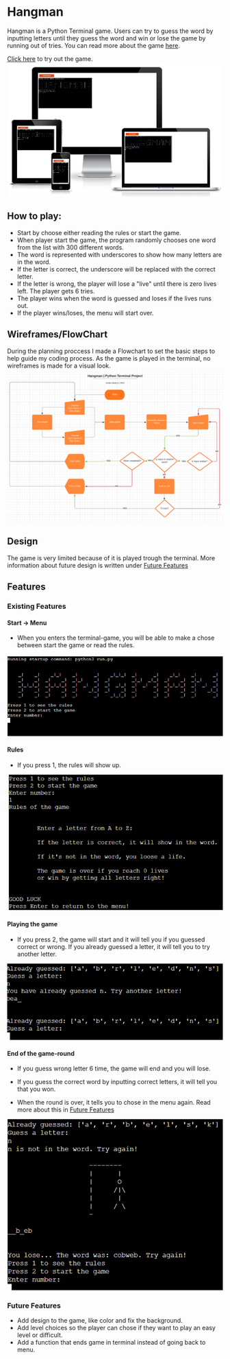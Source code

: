 # Hangman
Hangman is a Python Terminal game. Users can try to guess the word by inputting letters until they guess the word and win or lose the game by running out of tries. 
You can read more about the game <a href = "https://en.wikipedia.org/wiki/Hangman_(game)" target="_blank" rel="noopener">here</a>.

<a href = "https://nelas-hangman.herokuapp.com/" target="_blank" rel="noopener">Click here</a> to try out the game. 
![Hangman MockUp image](images/mockup.png)

## How to play:
* Start by choose either reading the rules or start the game.
* When player start the game, the program randomly chooses one word from the list with 300 different words.
* The word is represented with underscores to show how many letters are in the word.
* If the letter is correct, the underscore will be replaced with the correct letter.
* If the letter is wrong, the player will lose a "live" until there is zero lives left. The player gets 6 tries.
* The player wins when the word is guessed and loses if the lives runs out. 
* If the player wins/loses, the menu will start over. 

## Wireframes/FlowChart

During the planning proccess I made a Flowchart to set the basic steps to help guide my coding process. 
As the game is played in the terminal, no wireframes is made for a visual look. 
![Hangman FlowChart image](images/Wireframes.png)

## Design

The game is very limited because of it is played trough the terminal. 
More information about future design is written under [Future Features](#future-features)

## Features

### Existing Features

#### Start -> Menu
* When you enters the terminal-game, you will be able to make a chose between start the game or read the rules.

![Hangman Start image](images/game-1.png)

#### Rules

* If you press 1, the rules will show up.

![Hangman Rules image](images/game-2.png)

#### Playing the game

* If you press 2, the game will start and it will tell you if you guessed correct or wrong.
If you already guessed a letter, it will tell you to try another letter.

![Hangman play game image](images/game-4.png)

#### End of the game-round

* If you guess wrong letter 6 time, the game will end and you will lose. 
* If you guess the correct word by inputting correct letters, it will tell you that you won.

* When the round is over, it tells you to chose in the menu again. Read more about this in [Future Features](#future-features)

![Hangman play game image](images/game-5.png)

### Future Features

* Add design to the game, like color and fix the background. 
* Add level choices so the player can chose if they want to play an easy level or difficult. 
* Add a function that ends game in terminal instead of going back to menu. 